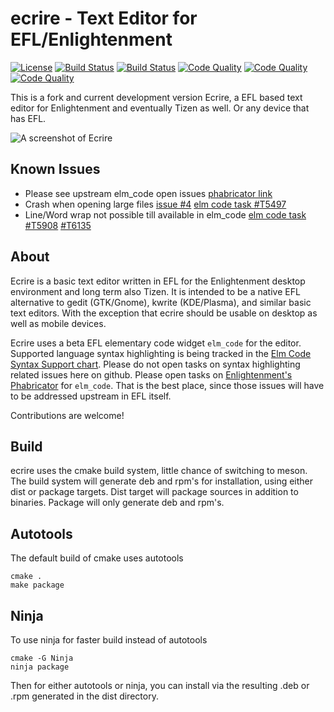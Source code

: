 # ecrire - Text Editor for EFL/Enlightenment
[![License](http://img.shields.io/badge/license-GPLv3-blue.svg?colorB=9977bb&style=plastic)](https://github.com/Obsidian-StudiosInc/ecrire/blob/master/LICENSE)
[![Build Status](https://img.shields.io/travis/Obsidian-StudiosInc/ecrire/master.svg?colorA=9977bb&style=plastic)](https://travis-ci.org/Obsidian-StudiosInc/ecrire)
[![Build Status](https://img.shields.io/shippable/58fa9a131fb3ec0700df16e5/master.svg?colorA=9977bb&style=plastic)](https://app.shippable.com/projects/58fa9a131fb3ec0700df16e5/)
[![Code Quality](https://img.shields.io/codacy/grade/a5862b17ec0a4ef98d4889763d73f5a3.svg?colorA=9977bb&style=plastic)](https://app.codacy.com/app/Obsidian-StudioInc/ecrire)
[![Code Quality](https://img.shields.io/coverity/scan/12512.svg?colorA=9977bb&style=plastic)](https://scan.coverity.com/projects/obsidian-studiosinc-ecrire)
[![Code Quality](https://sonarcloud.io/api/project_badges/measure?project=ecrire&metric=alert_status)](https://sonarcloud.io/dashboard?id=ecrire)


This is a fork and current development version Ecrire, a EFL based text 
editor for Enlightenment and eventually Tizen as well. Or any device 
that has EFL.

![A screenshot of Ecrire](https://user-images.githubusercontent.com/12835340/45193472-2686d880-b21c-11e8-9dde-7ed2e2296103.jpg)

## Known Issues
- Please see upstream elm_code open issues
[phabricator link](https://phab.enlightenment.org/search/query/HfMVBntcnXQF/)
- Crash when opening large files
[issue #4](https://github.com/Obsidian-StudiosInc/ecrire/issues/4)
[elm code task #T5497](https://phab.enlightenment.org/T5497)
- Line/Word wrap not possible till available in elm_code [elm code task #T5908](https://phab.enlightenment.org/T5908) [#T6135](https://phab.enlightenment.org/T6135)

## About
Ecrire is a basic text editor written in EFL for the Enlightenment 
desktop environment and long term also Tizen. It is intended to be a 
native EFL alternative to gedit (GTK/Gnome), kwrite (KDE/Plasma), and 
similar basic text editors. With the exception that ecrire should be 
usable on desktop as well as mobile devices.

Ecrire uses a beta EFL elementary code widget ```elm_code``` for the editor. 
Supported language syntax highlighting is being tracked in the 
[Elm Code Syntax Support chart](https://phab.enlightenment.org/w/elm_code/syntax_support/). 
Please do not open tasks on syntax highlighting related issues here on github. 
Please open tasks on 
[Enlightenment's Phabricator](https://phab.enlightenment.org/) 
for ```elm_code```. That is the best place, since those issues will have to be 
addressed upstream in EFL itself.

Contributions are welcome!

## Build
ecrire uses the cmake build system, little chance of switching to meson. 
The build system will generate deb and rpm's for installation, using 
either dist or package targets. Dist target will package sources in 
addition to binaries. Package will only generate deb and rpm's.

## Autotools
The default build of cmake uses autotools

```
cmake .
make package
```

## Ninja
To use ninja for faster build instead of autotools
```
cmake -G Ninja
ninja package
```

Then for either autotools or ninja, you can install via the resulting 
.deb or .rpm generated in the dist directory.
